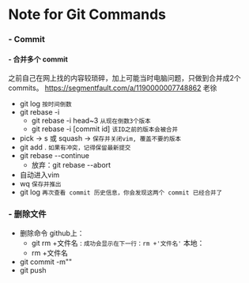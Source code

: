 # Note for Git Commands

### - Commit
#### - 合并多个 commit
之前自己在网上找的内容较琐碎，加上可能当时电脑问题，只做到合并成2个commits。
https://segmentfault.com/a/1190000007748862 老徐
- git log `按时间倒数`
- git rebase -i 
  - git rebase -i head~3 `从现在倒数3个版本`
  - git rebase -i [commit id] `该ID之前的版本会被合并`
- pick -> s 或 squash -> `保存并关闭vim, 覆盖不要的版本`
- git add . `如果有冲突，记得保留最新提交`
- git rebase --continue 
  - 放弃：git rebase --abort   
- 自动进入vim
- wq `保存并推出`
- git log `再次查看 commit 历史信息，你会发现这两个 commit 已经合并了`

### - 删除文件

- 删除命令
    github上：
    - git rm +文件名 : `成功会显示在下一行：rm +'文件名'`
    本地：
    - rm +文件名
- git commit -m""
- git push